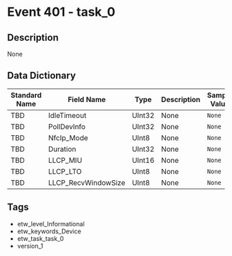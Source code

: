 # Event 401 - task_0

## Description
None

## Data Dictionary
|Standard Name|Field Name|Type|Description|Sample Value|
|---|---|---|---|---|
|TBD|IdleTimeout|UInt32|None|`None`|
|TBD|PollDevInfo|UInt32|None|`None`|
|TBD|NfcIp_Mode|UInt8|None|`None`|
|TBD|Duration|UInt32|None|`None`|
|TBD|LLCP_MIU|UInt16|None|`None`|
|TBD|LLCP_LTO|UInt8|None|`None`|
|TBD|LLCP_RecvWindowSize|UInt8|None|`None`|

## Tags
* etw_level_Informational
* etw_keywords_Device
* etw_task_task_0
* version_1